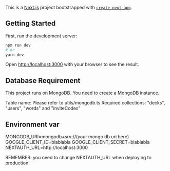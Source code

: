 This is a [Next.js](https://nextjs.org/) project bootstrapped with [`create-next-app`](https://github.com/vercel/next.js/tree/canary/packages/create-next-app).

## Getting Started

First, run the development server:

```bash
npm run dev
# or
yarn dev
```

Open [http://localhost:3000](http://localhost:3000) with your browser to see the result.

## Database Requirement

This project runs on MongoDB. You need to create a MongoDB instance.

Table name: Please refer to utils/mongodb.ts
Required collections: "decks", "users", "words" and "inviteCodes"

## Environment var

MONGODB_URI=mongodb+srv://(your mongo db uri here)
GOOGLE_CLIENT_ID=blablabla
GOOGLE_CLIENT_SECRET=blablabla
NEXTAUTH_URL=http://localhost:3000

REMEMBER: you need to change NEXTAUTH_URL when deploying to production!

